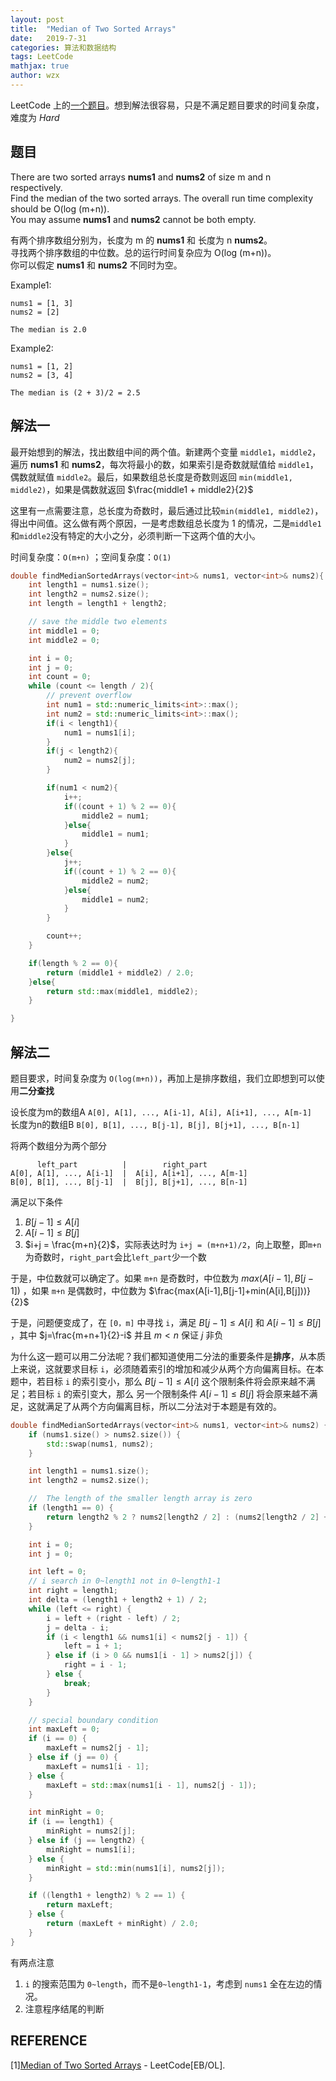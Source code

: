 ```yaml
---
layout: post
title:  "Median of Two Sorted Arrays"
date:   2019-7-31
categories: 算法和数据结构
tags: LeetCode
mathjax: true
author: wzx
---
```


LeetCode 上的[一个题目](https://leetcode.com/problems/median-of-two-sorted-arrays)。想到解法很容易，只是不满足题目要求的时间复杂度，难度为 *Hard*





## 题目
There are two sorted arrays **nums1** and **nums2** of size m and n respectively.  
Find the median of the two sorted arrays. The overall run time complexity should be O(log (m+n)).  
You may assume **nums1** and **nums2** cannot be both empty.

有两个排序数组分别为，长度为 m 的 **nums1** 和 长度为 n **nums2**。  
寻找两个排序数组的中位数。总的运行时间复杂应为 O(log (m+n))。  
你可以假定 **nums1** 和 **nums2** 不同时为空。

Example1:
```
nums1 = [1, 3]
nums2 = [2]

The median is 2.0
```

Example2:
```
nums1 = [1, 2]
nums2 = [3, 4]

The median is (2 + 3)/2 = 2.5
```

## 解法一
最开始想到的解法，找出数组中间的两个值。新建两个变量 `middle1`，`middle2`，遍历 **nums1** 和 **nums2**，每次将最小的数，如果索引是奇数就赋值给 `middle1`，偶数就赋值 `middle2`。最后，如果数组总长度是奇数则返回 `min(middle1, middle2)`，如果是偶数就返回 $\frac{middle1 + middle2}{2}$

这里有一点需要注意，总长度为奇数时，最后通过比较`min(middle1, middle2)`，得出中间值。这么做有两个原因，一是考虑数组总长度为 1 的情况，二是`middle1`和`middle2`没有特定的大小之分，必须判断一下这两个值的大小。

时间复杂度：`O(m+n)` ；空间复杂度：`O(1)`

```c++
double findMedianSortedArrays(vector<int>& nums1, vector<int>& nums2){
	int length1 = nums1.size();
	int length2 = nums2.size();
	int length = length1 + length2;

	// save the middle two elements
	int middle1 = 0;
	int middle2 = 0;

	int i = 0;
	int j = 0;
	int count = 0;
	while (count <= length / 2){
		// prevent overflow
		int num1 = std::numeric_limits<int>::max();
		int num2 = std::numeric_limits<int>::max();
		if(i < length1){
			num1 = nums1[i];
		}
		if(j < length2){
			num2 = nums2[j];
		}

		if(num1 < num2){
			i++;
			if((count + 1) % 2 == 0){
				middle2 = num1;
			}else{
				middle1 = num1;
			}
		}else{
			j++;
			if((count + 1) % 2 == 0){
				middle2 = num2;
			}else{
				middle1 = num2;
			}
		}

		count++;
	}

	if(length % 2 == 0){
		return (middle1 + middle2) / 2.0;
	}else{
		return std::max(middle1, middle2);
	}

}
```

## 解法二
题目要求，时间复杂度为 `O(log(m+n))`，再加上是排序数组，我们立即想到可以使用**二分查找**

设长度为m的数组A `A[0], A[1], ..., A[i-1], A[i], A[i+1], ..., A[m-1]`  
长度为n的数组B `B[0], B[1], ..., B[j-1], B[j], B[j+1], ..., B[n-1]`

将两个数组分为两个部分

```
      left_part          |        right_part
A[0], A[1], ..., A[i-1]  |  A[i], A[i+1], ..., A[m-1]
B[0], B[1], ..., B[j-1]  |  B[j], B[j+1], ..., B[n-1]
```

满足以下条件  
1. $B[j-1]\le A[i]$
2. $A[i-1]\le B[j]$
3. $i+j = \frac{m+n}{2}$，实际表达时为 `i+j = (m+n+1)/2`，向上取整，即`m+n`为奇数时，`right_part`会比`left_part`少一个数

于是，中位数就可以确定了。如果 `m+n` 是奇数时，中位数为 $max(A[i-1],B[j-1])$ ，如果 `m+n` 是偶数时，中位数为 $\frac{max(A[i-1],B[j-1]+min(A[i],B[j]))}{2}$

于是，问题便变成了，在 `[0，m]` 中寻找 `i`，满足 $B[j-1] \le A[i]$ 和 $A[i-1]\le B[j]$ ，其中 $j=\frac{m+n+1}{2}-i$ 并且 $m<n$ 保证 $j$ 非负

为什么这一题可以用二分法呢？我们都知道使用二分法的重要条件是**排序**，从本质上来说，这就要求目标 `i`，必须随着索引的增加和减少从两个方向偏离目标。在本题中，若目标 `i` 的索引变小，那么 $B[j-1] \le A[i]$ 这个限制条件将会原来越不满足；若目标 `i` 的索引变大，那么 另一个限制条件 $A[i-1]\le B[j]$ 将会原来越不满足，这就满足了从两个方向偏离目标，所以二分法对于本题是有效的。

```c++
double findMedianSortedArrays(vector<int>& nums1, vector<int>& nums2) {
	if (nums1.size() > nums2.size()) {
		std::swap(nums1, nums2);
	}

	int length1 = nums1.size();
	int length2 = nums2.size();

	//  The length of the smaller length array is zero
	if (length1 == 0) {
		return length2 % 2 ? nums2[length2 / 2] : (nums2[length2 / 2] + nums2[length2 / 2 - 1]) / 2.0;
	}

	int i = 0;
	int j = 0;

	int left = 0;
	// i search in 0~length1 not in 0~length1-1
	int right = length1;
	int delta = (length1 + length2 + 1) / 2;
	while (left <= right) {
		i = left + (right - left) / 2;
		j = delta - i;
		if (i < length1 && nums1[i] < nums2[j - 1]) {
			left = i + 1;
		} else if (i > 0 && nums1[i - 1] > nums2[j]) {
			right = i - 1;
		} else {
			break;
		}
	}

	// special boundary condition
	int maxLeft = 0;
	if (i == 0) {
		maxLeft = nums2[j - 1];
	} else if (j == 0) {
		maxLeft = nums1[i - 1];
	} else {
		maxLeft = std::max(nums1[i - 1], nums2[j - 1]);
	}

	int minRight = 0;
	if (i == length1) {
		minRight = nums2[j];
	} else if (j == length2) {
		minRight = nums1[i];
	} else {
		minRight = std::min(nums1[i], nums2[j]);
	}

	if ((length1 + length2) % 2 == 1) {
		return maxLeft;
	} else {
		return (maxLeft + minRight) / 2.0;
	}
}
```

有两点注意
1. `i` 的搜索范围为 `0~length`，而不是`0~length1-1`，考虑到 `nums1` 全在左边的情况。
2. 注意程序结尾的判断

## REFERENCE
[1][Median of Two Sorted Arrays](https://leetcode.com/problems/median-of-two-sorted-arrays/solution/) - LeetCode[EB/OL].
